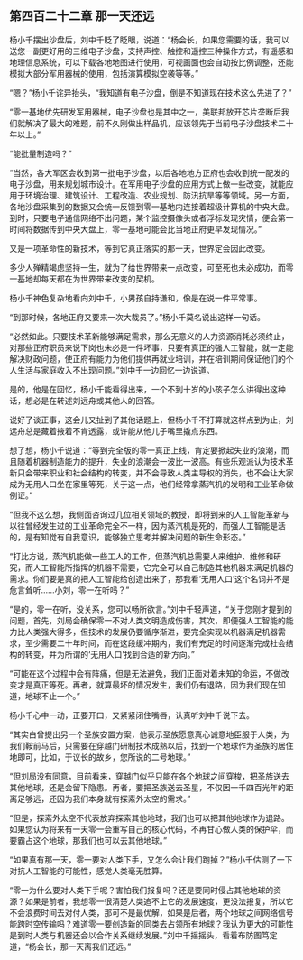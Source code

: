 ## 第四百二十二章 那一天还远
杨小千摆出沙盘后，刘中千眨了眨眼，说道：“杨会长，如果您需要的话，我可以送您一副更好用的三维电子沙盘，支持声控、触控和遥控三种操作方式，有遥感和地理信息系统，可以下载各地地图进行使用，可视画面也会自动按比例调整，还能模拟大部分军用器械的使用，包括演算模拟空袭等等。”

“嗯？”杨小千诧异抬头，“我知道有电子沙盘，倒是不知道现在技术这么先进了？”

“零一基地优先研发军用器械，电子沙盘也是其中之一，美联邦放开芯片垄断后我们就解决了最大的难题，前不久刚做出样品机，应该领先于当前电子沙盘技术二十年以上。”

“能批量制造吗？”

“当然，各大军区会收到第一批电子沙盘，以后各地地方正府也会收到统一配发的电子沙盘，用来规划城市设计。在军用电子沙盘的应用方式上做一些改变，就能应用于环境治理、建筑设计、工程改造、农业规划、防汛抗旱等等领域。另一方面，各地沙盘采集到的数据又会统一反馈到零一基地内连接着超级计算机的中央大盘。到时，只要电子通信网络不出问题，某个监控摄像头或者浮标发现灾情，便会第一时间将数据传到中央大盘上，零一基地可能会比当地正府更早发现情况。”

又是一项革命性的新技术，等到它真正落实的那一天，世界定会因此改变。

多少人殚精竭虑坚持一生，就为了给世界带来一点改变，可至死也未必成功，而零一基地却每天都在为世界带来改变的契机。

杨小千神色复杂地看向刘中千，小男孩自持谦和，像是在说一件平常事。

“到那时候，各地正府又要来一次大裁员了。”杨小千莫名说出这样一句话。

“必然如此。只要技术革新能够满足需求，那么无意义的人力资源消耗必须终止，对那些正府职员来说下岗也未必是一件坏事，只要有真正的强人工智能，就一定能解决财政问题，使正府有能力为他们提供再就业培训，并在培训期间保证他们的个人生活与家庭收入不出现问题。”刘中千一边回忆一边说道。

是的，他是在回忆，杨小千能看得出来，一个不到十岁的小孩子怎么讲得出这种话，想必是在转述刘远舟或其他人的回答。

说好了谈正事，这会儿又扯到了其他话题上，但杨小千不打算就这样点到为止，刘远舟总是藏着掖着不肯透露，或许能从他儿子嘴里撬点东西。

想了想，杨小千说道：“等到完全版的零一真正上线，肯定要掀起失业的浪潮，而且随着机器制造能力的提升，失业的浪潮会一波比一波高。有些乐观派认为技术革新只会带来职业和社会结构的转变，并不会导致人类主导权的消失，也不会让大家成为无用人口坐在家里等死，关于这一点，他们经常拿蒸汽机的发明和工业革命做例证。”

“但我不这么想，我侧面咨询过几位相关领域的教授，即将到来的人工智能革新与以往曾经发生过的工业革命完全不一样，因为蒸汽机是死的，而强人工智能是活的，是有知觉有自我意识，能够独立思考并解决问题的新生命形态。”

“打比方说，蒸汽机能做一些工人的工作，但蒸汽机总需要人来维护、维修和研究，而人工智能所指挥的机器不需要，它完全可以自己制造其他机器来满足机器的需求。你们要是真的把人工智能给创造出来了，那我看‘无用人口’这个名词并不是危言耸听……小刘，零一在听吗？”

“是的，零一在听，没关系，您可以畅所欲言。”刘中千轻声道，“关于您刚才提到的问题，首先，刘局会确保零一不对人类文明造成伤害，其次，即便强人工智能的能力比人类强大得多，但技术的发展仍要循序渐进，要完全实现以机器满足机器需求，至少需要二十年时间，而在这段缓冲期内，我们有充足的时间逐渐完成社会结构的转变，并为所谓的‘无用人口’找到合适的新方向。”

“可能在这个过程中会有阵痛，但是无法避免，我们正面对着未知的命运，不做改变才是真正等死。再者，就算最坏的情况发生，我们仍有退路，因为我们现在知道，地球不止一个。”

杨小千心中一动，正要开口，又紧紧闭住嘴唇，认真听刘中千说下去。

“其实白曾提出另一个圣族安置方案，他表示圣族愿意真心诚意地臣服于人类，为我们鞍前马后，只需要在穿越门研制技术成熟以后，找到一个地球作为圣族的居住地即可，比如，于议长的故乡，您所说的二号地球。”

“但刘局没有同意，目前看来，穿越门似乎只能在各个地球之间穿梭，把圣族送去其他地球，还是会留下隐患。再者，要把圣族送去圣星，不仅因一千四百光年的距离足够远，还因为我们本身就有探索外太空的需求。”

“但是，探索外太空不代表放弃探索其他地球，我们也可以把其他地球作为退路。如果您认为将来有一天零一会重写自己的核心代码，不再甘心做人类的保护伞，而要霸占这个地球，那我们也可以去其他地球。”

“如果真有那一天，零一要对人类下手，又怎么会让我们跑掉？”杨小千估测了一下对抗人工智能的可能性，感觉人类毫无胜算。

“零一为什么要对人类下手呢？害怕我们报复吗？还是要同时侵占其他地球的资源？如果是前者，我想零一很清楚人类追不上它的发展速度，更没法报复，所以它不会浪费时间去对付人类，那可不是最优解，如果是后者，两个地球之间网络信号能跨时空传输吗？难道零一要创造新的同类去占领所有地球？我认为更大的可能性是到时人类与机器还会以合作关系继续发展。”刘中千摇摇头，看着布防图笃定道，“杨会长，那一天离我们还远。”

